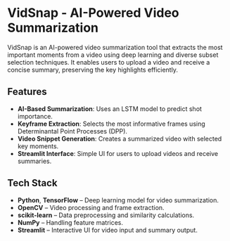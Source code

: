 # VidSnap - AI-Powered Video Summarization
 
VidSnap is an AI-powered video summarization tool that extracts the most important moments from a video using deep learning and diverse subset selection techniques. It enables users to upload a video and receive a concise summary, preserving the key highlights efficiently.  

## Features  
- **AI-Based Summarization**: Uses an LSTM model to predict shot importance.  
- **Keyframe Extraction**: Selects the most informative frames using Determinantal Point Processes (DPP).  
- **Video Snippet Generation**: Creates a summarized video with selected key moments.  
- **Streamlit Interface**: Simple UI for users to upload videos and receive summaries.  

## Tech Stack  
- **Python**, **TensorFlow** – Deep learning model for video summarization.  
- **OpenCV** – Video processing and frame extraction.  
- **scikit-learn** – Data preprocessing and similarity calculations.  
- **NumPy** – Handling feature matrices.  
- **Streamlit** – Interactive UI for video input and summary output.  

